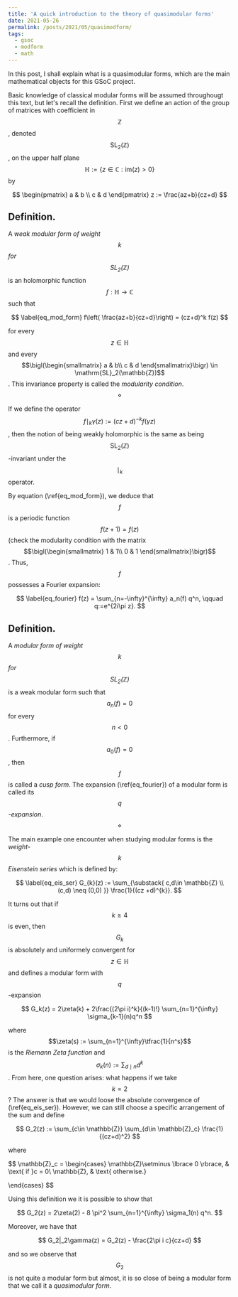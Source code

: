 ```yaml
---
title: 'A quick introduction to the theory of quasimodular forms'
date: 2021-05-26
permalink: /posts/2021/05/quasimodform/
tags:
  - gsoc
  - modform
  - math
---
```


In this post, I shall explain what is a quasimodular forms, which are the main mathematical objects for this GSoC project.

Basic knowledge of classical modular forms will be assumed throughougt this text, but let's recall the definition. First we define an action of the group of matrices with coefficient in $$\mathbb{Z}$$, denoted $$\mathrm{SL}_2(\mathbb{Z})$$, on the upper half plane $$\mathbb{H} := \lbrace z \in \mathbb{C} : \mathrm{im}(z)>0 \rbrace$$ by

$$
\begin{pmatrix}
a & b \\
c & d
\end{pmatrix}
z
:=
\frac{az+b}{cz+d}
$$

## Definition.
A *weak modular form of weight $$k$$ for $$\mathrm{SL}_2(\mathbb{Z})$$* is an holomorphic function $$f:\mathbb{H} \rightarrow \mathbb{C}$$ such that

$$
\label{eq_mod_form}
f\left( \frac{az+b}{cz+d}\right) = (cz+d)^k f(z)
$$

for every $$z\in \mathbb{H}$$ and every $$\bigl(\begin{smallmatrix} a & b\\ c & d \end{smallmatrix}\bigr) \in \mathrm{SL}_2(\mathbb{Z})$$. This invariance property is called the *modularity condition*. $$\diamond$$

If we define the operator $$f\mid_k\gamma(z) := (cz+d)^{-k} f(\gamma z) $$, then the notion of being weakly holomorphic is the same as being $$\mathrm{SL}_2(\mathbb{Z})$$-invariant under the $$\mid_k$$ operator.

By equation (\ref{eq_mod_form}), we deduce that $$f$$ is a periodic function $$f(z+1) = f(z)$$ (check the modularity condition with the matrix $$\bigl(\begin{smallmatrix} 1 & 1\\ 0 & 1 \end{smallmatrix}\bigr)$$. Thus, $$f$$ possesses a Fourier expansion:

$$
\label{eq_fourier}
f(z) = \sum_{n=-\infty}^{\infty} a_n(f) q^n, \qquad q:=e^{2i\pi z}.
$$

## Definition.
A *modular form of weight $$k$$ for $$\mathrm{SL}_2(\mathbb{Z})$$* is a weak modular form such that $$ a_n(f) = 0$$ for every $$ n<0 $$. Furthermore, if $$a_0(f) = 0$$, then $$f$$ is called a *cusp form*. The expansion (\ref{eq_fourier}) of a modular form is called its *$$q$$-expansion*. $$\diamond$$

The main example one encounter when studying modular forms is the *weight-$$k$$ Eisenstein series* which is defined by:

$$
\label{eq_eis_ser}
G_{k}(z) := \sum_{\substack{ c,d\in \mathbb{Z} \\ (c,d) \neq (0,0) }} \frac{1}{(cz +d)^{k}}.
$$

It turns out that if $$k\geq 4$$ is even, then $$G_k$$ is absolutely and uniformely convergent for $$z\in \mathbb{H}$$ and defines a modular form with $$q$$-expansion

$$
G_k(z) = 2\zeta(k) + 2\frac{(2\pi i)^k}{(k-1)!} \sum_{n=1}^{\infty} \sigma_{k-1}(n)q^n
$$

where $$\zeta(s) := \sum_{n=1}^{\infty}\tfrac{1}{n^s}$$ is the *Riemann Zeta function* and $$\sigma_k(n):=\sum_{d\mid n}d^k$$. From here, one question arises: what happens if we take $$k=2$$? The answer is that we would loose the absolute convergence of (\ref{eq_eis_ser}). However, we can still choose a specific arrangement of the sum and define

$$
G_2(z) := \sum_{c\in \mathbb{Z}} \sum_{d\in \mathbb{Z}_c} \frac{1}{(cz+d)^2}
$$

where

$$
\mathbb{Z}_c = \begin{cases}
\mathbb{Z}\setminus \lbrace 0 \rbrace, & \text{ if }c = 0\\
\mathbb{Z}, & \text{ otherwise.}

\end{cases}
$$

Using this definition we it is possible to show that

$$
G_2(z) = 2\zeta(2) - 8 \pi^2 \sum_{n=1}^{\infty} \sigma_1(n) q^n.
$$

Moreover, we have that

$$
G_2|_2\gamma(z) = G_2(z) - \frac{2\pi i c}{cz+d}
$$

and so we observe that $$G_2$$ is not quite a modular form but almost, it is so close of being a modular form that we call it a *quasimodular form*.